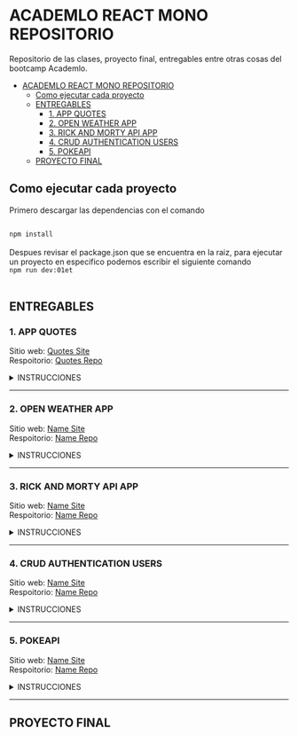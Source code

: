 # ACADEMLO REACT MONO REPOSITORIO

Repositorio de las clases, proyecto final, entregables entre otras cosas del bootcamp Academlo.

- [ACADEMLO REACT MONO REPOSITORIO](#academlo-react-mono-repositorio)
  - [Como ejecutar cada proyecto](#como-ejecutar-cada-proyecto)
  - [ENTREGABLES](#entregables)
    - [1. APP QUOTES](#1-app-quotes)
    - [2. OPEN WEATHER APP](#2-open-weather-app)
    - [3. RICK AND MORTY API APP](#3-rick-and-morty-api-app)
    - [4. CRUD AUTHENTICATION USERS](#4-crud-authentication-users)
    - [5. POKEAPI](#5-pokeapi)
  - [PROYECTO FINAL](#proyecto-final)

## Como ejecutar cada proyecto

Primero descargar las dependencias con el comando

<code>
npm install
</code>

<br />
Despues revisar el package.json que se encuentra en la raiz, para ejecutar un proyecto en especifico podemos escribir el siguiente comando
<code>
npm run dev:01et
</code>

<br/>

## ENTREGABLES

### 1. APP QUOTES

Sitio web: [Quotes Site](https://comillas-app-jvc.netlify.app/) <br>
Respoitorio: [Quotes Repo](https://github.com/AcirDeveloper/academlo-react-mono-repo/tree/main/01-et-quotes-app)

<details>
<summary>INSTRUCCIONES</summary>
Crea una app React

- Guarda este json: https://jsonblob.com/918261686465740800 en un archivo llamado quotes.json
- Debes crear un componente llamado QuoteBox que esté centrado, el cuál debe mostrar una cita al azar al momento de cargar la aplicación.
- Debes crear un botón que al dar clic cambie la cita aleatoriamente.
- Al cambiar de cita, también se debe cambiar el color del fondo, de las letras y del botón. (todos deben ser del mismo color)
- Debes tener un mínimo de 3 componentes en tu aplicación (incluyendo app).
- Todo el código debe estar en inglés, pero puedes colocar comentarios en español.

Criterios de evaluación:

1. Se muestra una cita al azar al cargar la aplicación (20pts).
2. Al hacer clic en el botón, la cita cambia aleatoriamente (30pts).
3. Al hacer clic en el botón, cambia el color de fondo, las letras y los íconos. Todos deben ser del mismo color (30pts).
4. El componente QuoteBox está centrado (10pts).
5. El código está en inglés (10pts).
</details>

<hr />

### 2. OPEN WEATHER APP

Sitio web: [Name Site]() <br>
Respoitorio: [Name Repo]()

<details>
<summary>INSTRUCCIONES</summary>
Aplicación que consuma la api de [openWeatherApp](https://openweathermap.org/) para mostrar el clima dependiendo de la ubicación del usuario

- Los datos del clima dependen de la ubicación del usuario (30pts).
- Correcto despliegue de datos: país, ciudad, icono que describa el clima, temperatura en grados centígrados. (30pts).
- Botón que cambia de grados centígrados a fahrenheit y viceversa (30pts).
- Código en inglés (10pts).

[DEMO APP](https://amazing-williams-f62284.netlify.app/)

</details>

<hr />

### 3. RICK AND MORTY API APP

Sitio web: [Name Site]() <br>
Respoitorio: [Name Repo]()

<details>
<summary>INSTRUCCIONES</summary>
Aplicación que consuma la api de [Rick and Morty API](https://rickandmortyapi.com/documentation/) para ver y filtrar a los personajes de Rick y Morty

- Ubicación aleatoria al cargar la página (10pts).
- Correcto despliegue de información en LocationInfo: Nombre, tipo, dimensión, cantidad de residentes (20pts).
- Listado de residentes en ResidentList (30pts).
- Correcto despliegue de información en ResidentInfo: Nombre, status, Imagen, cantidad de episodios donde aparece y lugar de origen (10pts).
- Correcto funcionamiento del componente SearchBox (20pts).
- Código en inglés (10pts).

[DEMO APP](https://rickymorty.netlify.app/)

</details>

<hr />

### 4. CRUD AUTHENTICATION USERS

Sitio web: [Name Site]() <br>
Respoitorio: [Name Repo]()

<details>
<summary>INSTRUCCIONES</summary>
CRUD de usuarios con autenticación usando una api creada por el instructor: [https://users-crud1.herokuapp.com/swagger](https://users-crud1.herokuapp.com/swagger)

- Correcto despliegue de información en cada item de usersList: nombre, apellido, email y fecha de nacimiento (10pts).
- Funcionalidad para eliminar usuarios (20pts).
- Funcionalidad para seleccionar un usuario, que sus datos salgan en el formulario como referencia para poder editarlo (20pts).
- Funcionalidad para crear usuarios en UsersForm (20pts).
- Funcionalidad para actualizar usuarios (20pts).
- Código en inglés (10pts).

[DEMO APP](https://fervent-mccarthy-6fbd8d.netlify.app/)

</details>

<hr />

### 5. POKEAPI

Sitio web: [Name Site]() <br>
Respoitorio: [Name Repo]()

<details>
<summary>INSTRUCCIONES</summary>
Aplicación consumiendo la [pokeapi](https://pokeapi.co/) usando los conceptos de rutas y lo básico de Redux para ver y filtrar pokemones.

- Las rutas /pokedex y /pokedex/:id están protegidas (10pts).
- El nombre insertado en el input de la ruta raíz se guarda en la store de redux (10pts).
- En /pokedex se muestra el nombre del usuario insertado anteriormente (10pts).
- En /pokedex se listan y se paginan todos los pokemones (10pts).
- En /pokedex cada tarjeta es un link que lleva a la ruta /pokedex/:id (15pts).
- En /pokedex se pueden filtrar los pokemones por tipo (15pts).
- En /pokedex hay un input para buscar un pokemon en específico (15pts).
- En /pokedex/:id se muestra correctamente la información del pokemon seleccionado (10pts).
- El código está en inglés (5pts).

[DEMO APP](https://mypokedex101.netlify.app/)

</details>

<hr />

## PROYECTO FINAL
